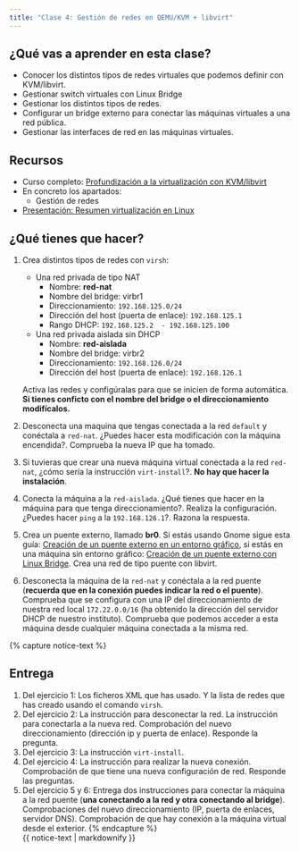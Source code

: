 ```yaml
---
title: "Clase 4: Gestión de redes en QEMU/KVM + libvirt"
---
```


## ¿Qué vas a aprender en esta clase?

* Conocer los distintos tipos de redes virtuales que podemos definir con KVM/libvirt.
* Gestionar switch virtuales con Linux Bridge
* Gestionar los distintos tipos de redes.
* Configurar un bridge externo para conectar las máquinas virtuales a una red pública.
* Gestionar las interfaces de red en las máquinas virtuales.

## Recursos

* Curso completo: [Profundización a la virtualización con KVM/libvirt](https://github.com/josedom24/curso_kvm_ow/blob/main/curso2)
* En concreto los apartados:
  * Gestión de redes
* [Presentación: Resumen virtualización en Linux](https://fp.josedomingo.org/sri/pdf/resumen_virtualizacion.pdf)

## ¿Qué tienes que hacer?

1. Crea distintos tipos de redes con `virsh`:
	* Una red privada de tipo NAT
		* Nombre: **red-nat**
		* Nombre del bridge: virbr1
		* Direccionamiento: `192.168.125.0/24`
		* Dirección del host (puerta de enlace): `192.168.125.1`
		* Rango DHCP: `192.168.125.2  - 192.168.125.100`
	* Una red privada aislada sin DHCP
		* Nombre: **red-aislada**
		* Nombre del bridge: virbr2
		* Direccionamiento: `192.168.126.0/24`
		* Dirección del host (puerta de enlace): `192.168.126.1`

	Activa las redes y configúralas para que se inicien de forma automática. **Si tienes conficto con el nombre del bridge o el direccionamiento modifícalos.**

2. Desconecta una maquina que tengas conectada a la red `default` y conéctala a `red-nat`. ¿Puedes hacer esta modificación con la máquina encendida?. Comprueba la nueva IP que ha tomado.
3. Si tuvieras que crear una nueva máquina virtual conectada a la red `red-nat`, ¿cómo sería la instrucción `virt-install`?. **No hay que hacer la instalación**.
4. Conecta la máquina a la `red-aislada`. ¿Qué tienes que hacer en la máquina para que tenga direccionamiento?. Realiza la configuración. ¿Puedes hacer `ping` a la `192.168.126.1`?. Razona la respuesta.
5. Crea un puente externo, llamado **br0**. Si estás usando Gnome sigue esta guía: [Creación de un puente externo en un entorno gráfico](https://github.com/josedom24/curso_kvm_ow/blob/main/curso1/contenidos/unidad06/clase3.md), si estás en una máquina sin entorno gráfico: [Creación de un puente externo con Linux Bridge](https://github.com/josedom24/curso_kvm_ow/blob/main/curso2/contenidos/unidad06/clase4.md). Crea una red de tipo puente con libvirt.
6. Desconecta la máquina de la `red-nat` y conéctala a la red puente (**recuerda que en la conexión puedes indicar la red o el puente**). Comprueba que se configura con una IP del direccionamiento de nuestra red local `172.22.0.0/16` (ha obtenido la dirección del servidor DHCP de nuestro instituto). Comprueba que podemos acceder a esta máquina desde cualquier máquina conectada a la misma red.

{% capture notice-text %}
## Entrega

1. Del ejercicio 1: Los ficheros XML que has usado. Y la lista de redes que has creado usando el comando `virsh`.
2. Del ejercicio 2: La instrucción para desconectar la red. La instrucción para conectarla a la nueva red. Comprobación del nuevo direccionamiento (dirección ip y puerta de enlace). Responde la pregunta.
3. Del ejercicio 3: La instrucción `virt-install`.
4. Del ejercicio 4: La instrucción para realizar la nueva conexión. Comprobación de que tiene una nueva configuración de red. Responde las preguntas.
5. Del ejercicio 5 y 6: Entrega dos instrucciones para conectar la máquina a la red puente (**una conectando a la red y otra conectando al bridge**). Comprobaciones del nuevo direccionamiento (IP, puerta de enlaces, servidor DNS). Comprobación de que hay conexión a la máquina virtual desde el exterior.
{% endcapture %}<div class="notice--info">{{ notice-text | markdownify }}</div>
